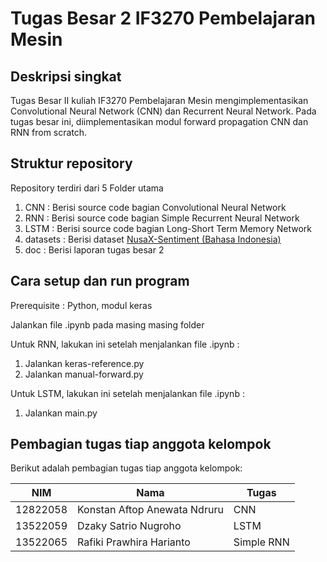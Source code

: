 # Tugas Besar 2 IF3270 Pembelajaran Mesin

## Deskripsi singkat

Tugas Besar II kuliah IF3270 Pembelajaran Mesin mengimplementasikan Convolutional Neural Network (CNN) dan Recurrent Neural Network. Pada tugas besar ini, diimplementasikan modul forward propagation CNN dan RNN from scratch.

## Struktur repository

Repository terdiri dari 5 Folder utama

1. CNN : Berisi source code bagian Convolutional Neural Network
2. RNN : Berisi source code bagian Simple Recurrent Neural Network
3. LSTM : Berisi source code bagian Long-Short Term Memory Network
4. datasets : Berisi dataset [NusaX-Sentiment (Bahasa Indonesia)](https://github.com/IndoNLP/nusax/tree/main/datasets/sentiment/indonesian)
5. doc : Berisi laporan tugas besar 2

## Cara setup dan run program

Prerequisite : Python, modul keras

Jalankan file .ipynb pada masing masing folder

Untuk RNN, lakukan ini setelah menjalankan file .ipynb :

1. Jalankan keras-reference.py
2. Jalankan manual-forward.py

Untuk LSTM, lakukan ini setelah menjalankan file .ipynb :

1. Jalankan main.py

## Pembagian tugas tiap anggota kelompok

Berikut adalah pembagian tugas tiap anggota kelompok:

| NIM | Nama | Tugas |
|-|-|-|
| 12822058 | Konstan Aftop Anewata Ndruru | CNN |
| 13522059 | Dzaky Satrio Nugroho | LSTM |
| 13522065 | Rafiki Prawhira Harianto | Simple RNN |

